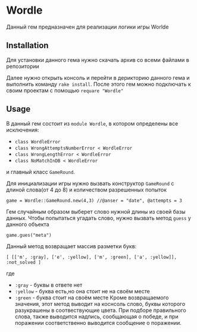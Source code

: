 # Wordle

Данный гем предназначен для реализации логики игры Worlde

## Installation

Для установки данного гема нужно скачать архив со всеми файлами в репозитории

Далее нужно открыть консоль и перейти в дерикторию данного гема и выполнить команду `rake install`. После этого гем можно подключать к своим проектам с помощью `requare "Wordle"`
## Usage

В данный гем состоит из `module Wordle`, в котором определены все исключения:
* `class WordleError`
* `class WrongAttemptsNumberError < WordleError`
* `class WrongLengthError < WordleError`
* `class NoMatchInDB < WordleError`

и главный класс `GameRound`.

Для инициализации игры нужно вызвать конструктор 
`GameRound` с длиной слова(от 4 до 8) и количеством разрешенных попыток

`game = Wordle::GameRound.new(4,3) //@anser = "date", @attempts = 3` 

Гем случайным образом выберет слово нужной длины из своей базы данных.
Чтобы попытаться угадать слово, нужно вызвать метод `guess` у данного объекта

`game.gues("meta") `

Данный метод возвращает массив разметки букв: 

`[
[['m', :gray], ['e', :yellow], ['m', :green], ['a', :yellow]], :not_solved
]`

 где 
*  `:gray` - буквы в ответе нет
*  `:yellow` - буква есть,но она стоит не на своём месте
*  `:green` - буква стоит на своём месте
Кроме возвращаемого значения, этот метод выводит на коснсоль слово, буквы которого разукрашены в соотвествующие цвета.
При подборе правильного слова, также выводится надпись, сообщающая о победе, и при поражении соответственно выводится сообщение о поражении.
